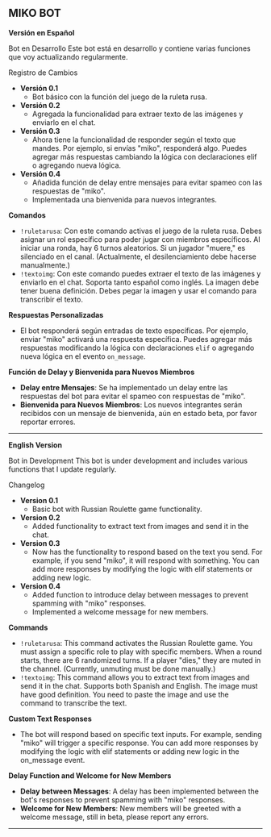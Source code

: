 ## MIKO BOT 
**Versión en Español**

Bot en Desarrollo
Este bot está en desarrollo y contiene varias funciones que voy actualizando regularmente.

Registro de Cambios
- **Versión 0.1**
  - Bot básico con la función del juego de la ruleta rusa.
- **Versión 0.2**
  - Agregada la funcionalidad para extraer texto de las imágenes y enviarlo en el chat.
- **Versión 0.3**
  - Ahora tiene la funcionalidad de responder según el texto que mandes. Por ejemplo, si envías "miko", responderá algo. Puedes agregar más respuestas cambiando la lógica con declaraciones elif o agregando nueva lógica.
- **Versión 0.4**
  - Añadida función de delay entre mensajes para evitar spameo con las respuestas de "miko".
  - Implementada una bienvenida para nuevos integrantes.

**Comandos**
- `!ruletarusa`: Con este comando activas el juego de la ruleta rusa. Debes asignar un rol específico para poder jugar con miembros específicos. Al iniciar una ronda, hay 6 turnos aleatorios. Si un jugador "muere," es silenciado en el canal. (Actualmente, el desilenciamiento debe hacerse manualmente.)
- `!textoimg`: Con este comando puedes extraer el texto de las imágenes y enviarlo en el chat. Soporta tanto español como inglés. La imagen debe tener buena definición. Debes pegar la imagen y usar el comando para transcribir el texto.

**Respuestas Personalizadas**
- El bot responderá según entradas de texto específicas. Por ejemplo, enviar "miko" activará una respuesta específica. Puedes agregar más respuestas modificando la lógica con declaraciones `elif` o agregando nueva lógica en el evento `on_message`.

**Función de Delay y Bienvenida para Nuevos Miembros**
- **Delay entre Mensajes**: Se ha implementado un delay entre las respuestas del bot para evitar el spameo con respuestas de "miko".
- **Bienvenida para Nuevos Miembros**: Los nuevos integrantes serán recibidos con un mensaje de bienvenida, aún en estado beta, por favor reportar errores.

---

**English Version**

Bot in Development
This bot is under development and includes various functions that I update regularly.

Changelog
- **Version 0.1**
  - Basic bot with Russian Roulette game functionality.
- **Version 0.2**
  - Added functionality to extract text from images and send it in the chat.
- **Version 0.3**
  - Now has the functionality to respond based on the text you send. For example, if you send "miko", it will respond with something. You can add more responses by modifying the logic with elif statements or adding new logic.
- **Version 0.4**
  - Added function to introduce delay between messages to prevent spamming with "miko" responses.
  - Implemented a welcome message for new members.

**Commands**
- `!ruletarusa`: This command activates the Russian Roulette game. You must assign a specific role to play with specific members. When a round starts, there are 6 randomized turns. If a player "dies," they are muted in the channel. (Currently, unmuting must be done manually.)
- `!textoimg`: This command allows you to extract text from images and send it in the chat. Supports both Spanish and English. The image must have good definition. You need to paste the image and use the command to transcribe the text.

**Custom Text Responses**
- The bot will respond based on specific text inputs. For example, sending "miko" will trigger a specific response. You can add more responses by modifying the logic with elif statements or adding new logic in the on_message event.

**Delay Function and Welcome for New Members**
- **Delay between Messages**: A delay has been implemented between the bot's responses to prevent spamming with "miko" responses.
- **Welcome for New Members**: New members will be greeted with a welcome message, still in beta, please report any errors.

---
